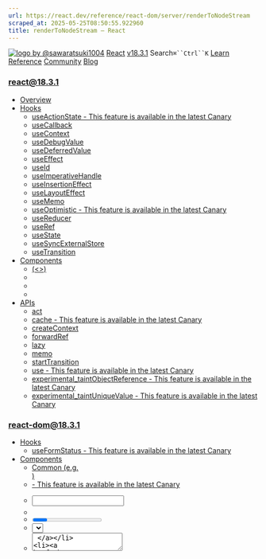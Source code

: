```yaml
---
url: https://react.dev/reference/react-dom/server/renderToNodeStream
scraped_at: 2025-05-25T08:50:55.922960
title: renderToNodeStream – React
---
```


[![logo by @sawaratsuki1004](https://18.react.dev/_next/image?url=%2Fimages%2Fuwu.png&w=128&q=75)](https://18.react.dev/)
[React](https://18.react.dev/)
[v18.3.1](https://18.react.dev/versions)
Search`⌘``Ctrl``K`
[Learn](https://18.react.dev/learn)
[Reference](https://18.react.dev/reference/react)
[Community](https://18.react.dev/community)
[Blog](https://18.react.dev/blog)
[](https://18.react.dev/community/translations)
[](https://github.com/facebook/react/releases)
### react@18.3.1
  * [Overview ](https://18.react.dev/reference/react "Overview")
  * [Hooks ](https://18.react.dev/reference/react/hooks "Hooks")
    * [useActionState  - This feature is available in the latest Canary](https://18.react.dev/reference/react/useActionState "useActionState")
    * [useCallback ](https://18.react.dev/reference/react/useCallback "useCallback")
    * [useContext ](https://18.react.dev/reference/react/useContext "useContext")
    * [useDebugValue ](https://18.react.dev/reference/react/useDebugValue "useDebugValue")
    * [useDeferredValue ](https://18.react.dev/reference/react/useDeferredValue "useDeferredValue")
    * [useEffect ](https://18.react.dev/reference/react/useEffect "useEffect")
    * [useId ](https://18.react.dev/reference/react/useId "useId")
    * [useImperativeHandle ](https://18.react.dev/reference/react/useImperativeHandle "useImperativeHandle")
    * [useInsertionEffect ](https://18.react.dev/reference/react/useInsertionEffect "useInsertionEffect")
    * [useLayoutEffect ](https://18.react.dev/reference/react/useLayoutEffect "useLayoutEffect")
    * [useMemo ](https://18.react.dev/reference/react/useMemo "useMemo")
    * [useOptimistic  - This feature is available in the latest Canary](https://18.react.dev/reference/react/useOptimistic "useOptimistic")
    * [useReducer ](https://18.react.dev/reference/react/useReducer "useReducer")
    * [useRef ](https://18.react.dev/reference/react/useRef "useRef")
    * [useState ](https://18.react.dev/reference/react/useState "useState")
    * [useSyncExternalStore ](https://18.react.dev/reference/react/useSyncExternalStore "useSyncExternalStore")
    * [useTransition ](https://18.react.dev/reference/react/useTransition "useTransition")
  * [Components ](https://18.react.dev/reference/react/components "Components")
    * [<Fragment> (<>) ](https://18.react.dev/reference/react/Fragment "<Fragment> \(<>\)")
    * [<Profiler> ](https://18.react.dev/reference/react/Profiler "<Profiler>")
    * [<StrictMode> ](https://18.react.dev/reference/react/StrictMode "<StrictMode>")
    * [<Suspense> ](https://18.react.dev/reference/react/Suspense "<Suspense>")
  * [APIs ](https://18.react.dev/reference/react/apis "APIs")
    * [act ](https://18.react.dev/reference/react/act "act")
    * [cache  - This feature is available in the latest Canary](https://18.react.dev/reference/react/cache "cache")
    * [createContext ](https://18.react.dev/reference/react/createContext "createContext")
    * [forwardRef ](https://18.react.dev/reference/react/forwardRef "forwardRef")
    * [lazy ](https://18.react.dev/reference/react/lazy "lazy")
    * [memo ](https://18.react.dev/reference/react/memo "memo")
    * [startTransition ](https://18.react.dev/reference/react/startTransition "startTransition")
    * [use  - This feature is available in the latest Canary](https://18.react.dev/reference/react/use "use")
    * [experimental_taintObjectReference  - This feature is available in the latest Canary](https://18.react.dev/reference/react/experimental_taintObjectReference "experimental_taintObjectReference")
    * [experimental_taintUniqueValue  - This feature is available in the latest Canary](https://18.react.dev/reference/react/experimental_taintUniqueValue "experimental_taintUniqueValue")
### react-dom@18.3.1
  * [Hooks ](https://18.react.dev/reference/react-dom/hooks "Hooks")
    * [useFormStatus  - This feature is available in the latest Canary](https://18.react.dev/reference/react-dom/hooks/useFormStatus "useFormStatus")
  * [Components ](https://18.react.dev/reference/react-dom/components "Components")
    * [Common (e.g. <div>) ](https://18.react.dev/reference/react-dom/components/common "Common \(e.g. <div>\)")
    * [<form> - This feature is available in the latest Canary](https://18.react.dev/reference/react-dom/components/form "<form>")
    * [<input> ](https://18.react.dev/reference/react-dom/components/input "<input>")
    * [<option> ](https://18.react.dev/reference/react-dom/components/option "<option>")
    * [<progress> ](https://18.react.dev/reference/react-dom/components/progress "<progress>")
    * [<select> ](https://18.react.dev/reference/react-dom/components/select "<select>")
    * [<textarea> ](https://18.react.dev/reference/react-dom/components/textarea "<textarea>")
    * [<link> - This feature is available in the latest Canary](https://18.react.dev/reference/react-dom/components/link "<link>")
    * [<meta> - This feature is available in the latest Canary](https://18.react.dev/reference/react-dom/components/meta "<meta>")
    * [<script> - This feature is available in the latest Canary](https://18.react.dev/reference/react-dom/components/script "<script>")
    * [<style> - This feature is available in the latest Canary](https://18.react.dev/reference/react-dom/components/style "<style>")
    * [<title> - This feature is available in the latest Canary](https://18.react.dev/reference/react-dom/components/title "<title>")
  * [APIs ](https://18.react.dev/reference/react-dom "APIs")
    * [createPortal ](https://18.react.dev/reference/react-dom/createPortal "createPortal")
    * [flushSync ](https://18.react.dev/reference/react-dom/flushSync "flushSync")
    * [findDOMNode ](https://18.react.dev/reference/react-dom/findDOMNode "findDOMNode")
    * [hydrate ](https://18.react.dev/reference/react-dom/hydrate "hydrate")
    * [preconnect  - This feature is available in the latest Canary](https://18.react.dev/reference/react-dom/preconnect "preconnect")
    * [prefetchDNS  - This feature is available in the latest Canary](https://18.react.dev/reference/react-dom/prefetchDNS "prefetchDNS")
    * [preinit  - This feature is available in the latest Canary](https://18.react.dev/reference/react-dom/preinit "preinit")
    * [preinitModule  - This feature is available in the latest Canary](https://18.react.dev/reference/react-dom/preinitModule "preinitModule")
    * [preload  - This feature is available in the latest Canary](https://18.react.dev/reference/react-dom/preload "preload")
    * [preloadModule  - This feature is available in the latest Canary](https://18.react.dev/reference/react-dom/preloadModule "preloadModule")
    * [render ](https://18.react.dev/reference/react-dom/render "render")
    * [unmountComponentAtNode ](https://18.react.dev/reference/react-dom/unmountComponentAtNode "unmountComponentAtNode")
  * [Client APIs ](https://18.react.dev/reference/react-dom/client "Client APIs")
    * [createRoot ](https://18.react.dev/reference/react-dom/client/createRoot "createRoot")
    * [hydrateRoot ](https://18.react.dev/reference/react-dom/client/hydrateRoot "hydrateRoot")
  * [Server APIs ](https://18.react.dev/reference/react-dom/server "Server APIs")
    * [renderToNodeStream ](https://18.react.dev/reference/react-dom/server/renderToNodeStream "renderToNodeStream")
    * [renderToPipeableStream ](https://18.react.dev/reference/react-dom/server/renderToPipeableStream "renderToPipeableStream")
    * [renderToReadableStream ](https://18.react.dev/reference/react-dom/server/renderToReadableStream "renderToReadableStream")
    * [renderToStaticMarkup ](https://18.react.dev/reference/react-dom/server/renderToStaticMarkup "renderToStaticMarkup")
    * [renderToStaticNodeStream ](https://18.react.dev/reference/react-dom/server/renderToStaticNodeStream "renderToStaticNodeStream")
    * [renderToString ](https://18.react.dev/reference/react-dom/server/renderToString "renderToString")
### Rules of React
  * [Overview ](https://18.react.dev/reference/rules "Overview")
    * [Components and Hooks must be pure ](https://18.react.dev/reference/rules/components-and-hooks-must-be-pure "Components and Hooks must be pure")
    * [React calls Components and Hooks ](https://18.react.dev/reference/rules/react-calls-components-and-hooks "React calls Components and Hooks")
    * [Rules of Hooks ](https://18.react.dev/reference/rules/rules-of-hooks "Rules of Hooks")
### React Server Components
  * [Server Components  - This feature is available in the latest Canary](https://18.react.dev/reference/rsc/server-components "Server Components")
  * [Server Actions  - This feature is available in the latest Canary](https://18.react.dev/reference/rsc/server-actions "Server Actions")
  * [Directives  - This feature is available in the latest Canary](https://18.react.dev/reference/rsc/directives "Directives")
    * ['use client'  - This feature is available in the latest Canary](https://18.react.dev/reference/rsc/use-client "'use client'")
    * ['use server'  - This feature is available in the latest Canary](https://18.react.dev/reference/rsc/use-server "'use server'")
### Legacy APIs
  * [Legacy React APIs ](https://18.react.dev/reference/react/legacy "Legacy React APIs")
    * [Children ](https://18.react.dev/reference/react/Children "Children")
    * [cloneElement ](https://18.react.dev/reference/react/cloneElement "cloneElement")
    * [Component ](https://18.react.dev/reference/react/Component "Component")
    * [createElement ](https://18.react.dev/reference/react/createElement "createElement")
    * [createFactory ](https://18.react.dev/reference/react/createFactory "createFactory")
    * [createRef ](https://18.react.dev/reference/react/createRef "createRef")
    * [isValidElement ](https://18.react.dev/reference/react/isValidElement "isValidElement")
    * [PureComponent ](https://18.react.dev/reference/react/PureComponent "PureComponent")


Is this page useful?
[API Reference](https://18.react.dev/reference/react)
[Server APIs](https://18.react.dev/reference/react-dom/server)
# renderToNodeStream[](https://18.react.dev/reference/react-dom/server/renderToNodeStream#undefined "Link for this heading")
### Deprecated
This API will be removed in a future major version of React. Use [`renderToPipeableStream`](https://18.react.dev/reference/react-dom/server/renderToPipeableStream) instead.
`renderToNodeStream` renders a React tree to a [Node.js Readable Stream.](https://nodejs.org/api/stream.html#readable-streams)
```

const stream = renderToNodeStream(reactNode, options?)

```

  * [Reference ](https://18.react.dev/reference/react-dom/server/renderToNodeStream#reference)
    * [`renderToNodeStream(reactNode, options?)` ](https://18.react.dev/reference/react-dom/server/renderToNodeStream#rendertonodestream)
  * [Usage ](https://18.react.dev/reference/react-dom/server/renderToNodeStream#usage)
    * [Rendering a React tree as HTML to a Node.js Readable Stream ](https://18.react.dev/reference/react-dom/server/renderToNodeStream#rendering-a-react-tree-as-html-to-a-nodejs-readable-stream)


## Reference [](https://18.react.dev/reference/react-dom/server/renderToNodeStream#reference "Link for Reference ")
### `renderToNodeStream(reactNode, options?)` [](https://18.react.dev/reference/react-dom/server/renderToNodeStream#rendertonodestream "Link for this heading")
On the server, call `renderToNodeStream` to get a [Node.js Readable Stream](https://nodejs.org/api/stream.html#readable-streams) which you can pipe into the response.
```

import { renderToNodeStream } from 'react-dom/server';
const stream = renderToNodeStream(<App />);
stream.pipe(response);

```

On the client, call [`hydrateRoot`](https://18.react.dev/reference/react-dom/client/hydrateRoot) to make the server-generated HTML interactive.
[See more examples below.](https://18.react.dev/reference/react-dom/server/renderToNodeStream#usage)
#### Parameters [](https://18.react.dev/reference/react-dom/server/renderToNodeStream#parameters "Link for Parameters ")
  * `reactNode`: A React node you want to render to HTML. For example, a JSX element like `<App />`.
  * **optional** `options`: An object for server render.
    * **optional** `identifierPrefix`: A string prefix React uses for IDs generated by [`useId`.](https://18.react.dev/reference/react/useId) Useful to avoid conflicts when using multiple roots on the same page. Must be the same prefix as passed to [`hydrateRoot`.](https://18.react.dev/reference/react-dom/client/hydrateRoot#parameters)


#### Returns [](https://18.react.dev/reference/react-dom/server/renderToNodeStream#returns "Link for Returns ")
A [Node.js Readable Stream](https://nodejs.org/api/stream.html#readable-streams) that outputs an HTML string.
#### Caveats [](https://18.react.dev/reference/react-dom/server/renderToNodeStream#caveats "Link for Caveats ")
  * This method will wait for all [Suspense boundaries](https://18.react.dev/reference/react/Suspense) to complete before returning any output.
  * As of React 18, this method buffers all of its output, so it doesn’t actually provide any streaming benefits. This is why it’s recommended that you migrate to [`renderToPipeableStream`](https://18.react.dev/reference/react-dom/server/renderToPipeableStream) instead.
  * The returned stream is a byte stream encoded in utf-8. If you need a stream in another encoding, take a look at a project like [iconv-lite](https://www.npmjs.com/package/iconv-lite), which provides transform streams for transcoding text.


## Usage [](https://18.react.dev/reference/react-dom/server/renderToNodeStream#usage "Link for Usage ")
### Rendering a React tree as HTML to a Node.js Readable Stream [](https://18.react.dev/reference/react-dom/server/renderToNodeStream#rendering-a-react-tree-as-html-to-a-nodejs-readable-stream "Link for Rendering a React tree as HTML to a Node.js Readable Stream ")
Call `renderToNodeStream` to get a [Node.js Readable Stream](https://nodejs.org/api/stream.html#readable-streams) which you can pipe to your server response:
```

import { renderToNodeStream } from 'react-dom/server';
// The route handler syntax depends on your backend framework
app.use('/', (request, response) => {
 const stream = renderToNodeStream(<App />);
 stream.pipe(response);
});

```

The stream will produce the initial non-interactive HTML output of your React components. On the client, you will need to call [`hydrateRoot`](https://18.react.dev/reference/react-dom/client/hydrateRoot) to _hydrate_ that server-generated HTML and make it interactive.
[PreviousServer APIs](https://18.react.dev/reference/react-dom/server)[NextrenderToPipeableStream](https://18.react.dev/reference/react-dom/server/renderToPipeableStream)
[](https://opensource.fb.com/)
Copyright © Meta Platforms, Inc
no uwu plz
uwu?
Logo by[@sawaratsuki1004](https://twitter.com/sawaratsuki1004)
[Learn React](https://18.react.dev/learn)
[Quick Start](https://18.react.dev/learn)
[Installation](https://18.react.dev/learn/installation)
[Describing the UI](https://18.react.dev/learn/describing-the-ui)
[Adding Interactivity](https://18.react.dev/learn/adding-interactivity)
[Managing State](https://18.react.dev/learn/managing-state)
[Escape Hatches](https://18.react.dev/learn/escape-hatches)
[API Reference](https://18.react.dev/reference/react)
[React APIs](https://18.react.dev/reference/react)
[React DOM APIs](https://18.react.dev/reference/react-dom)
[Community](https://18.react.dev/community)
[Code of Conduct](https://github.com/facebook/react/blob/main/CODE_OF_CONDUCT.md)
[Meet the Team](https://18.react.dev/community/team)
[Docs Contributors](https://18.react.dev/community/docs-contributors)
[Acknowledgements](https://18.react.dev/community/acknowledgements)
More
[Blog](https://18.react.dev/blog)
[React Native](https://reactnative.dev/)
[Privacy](https://opensource.facebook.com/legal/privacy)
[Terms](https://opensource.fb.com/legal/terms/)
[](https://www.facebook.com/react)[](https://twitter.com/reactjs)[](https://bsky.app/profile/react.dev)[](https://github.com/facebook/react)
## On this page
  * [Overview](https://18.react.dev/reference/react-dom/server/renderToNodeStream)
  * [Reference ](https://18.react.dev/reference/react-dom/server/renderToNodeStream#reference)
  * [`renderToNodeStream(reactNode, options?)` ](https://18.react.dev/reference/react-dom/server/renderToNodeStream#rendertonodestream)
  * [Usage ](https://18.react.dev/reference/react-dom/server/renderToNodeStream#usage)
  * [Rendering a React tree as HTML to a Node.js Readable Stream ](https://18.react.dev/reference/react-dom/server/renderToNodeStream#rendering-a-react-tree-as-html-to-a-nodejs-readable-stream)




